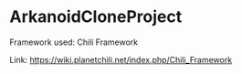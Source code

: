# ArkanoidCloneProject

Framework used: Chili Framework

Link: https://wiki.planetchili.net/index.php/Chili_Framework

